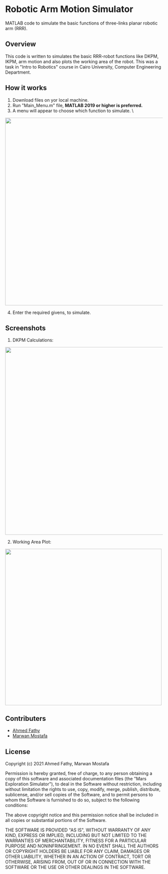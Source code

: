 # Robotic Arm Motion Simulator
MATLAB code to simulate the basic functions of three-links planar robotic arm (RRR).

## Overview
This code is written to simulates the basic RRR-robot functions like DKPM, IKPM, arm motion and also plots the working area of the robot. This was a task in "Intro to Robotics" course in Cairo University, Computer Engineering Department.

## How it works 
1. Download files on yor local machine.
2. Run "Main_Menu.m" file, **MATLAB 2019 or higher is preferred.**
3. A menu will appear to choose which function to simulate. \
<img src="https://iili.io/H7EgUwF.png" width="600px"/>

4. Enter the required givens, to simulate.

## Screenshots
1. DKPM Calculations:
<img src="https://iili.io/H7Ey4ov.png" width = "600px"/> 

2. Working Area Plot:
<img src="https://iili.io/H7EbVwv.png" width="500px"/>

## Contributers
- [Ahmed Fathy](https://github.com/ahmed1234552)
- [Marwan Mostafa](https://github.com/Marwan-9)

## License
Copyright (c) 2021 Ahmed Fathy, Marwan Mostafa

Permission is hereby granted, free of charge, to any person obtaining a copy of this software and associated documentation files (the "Mars Exploration Simulator"), to deal in the Software without restriction, including without limitation the rights to use, copy, modify, merge, publish, distribute, sublicense, and/or sell copies of the Software, and to permit persons to whom the Software is furnished to do so, subject to the following conditions:

The above copyright notice and this permission notice shall be included in all copies or substantial portions of the Software.

THE SOFTWARE IS PROVIDED "AS IS", WITHOUT WARRANTY OF ANY KIND, EXPRESS OR IMPLIED, INCLUDING BUT NOT LIMITED TO THE WARRANTIES OF MERCHANTABILITY, FITNESS FOR A PARTICULAR PURPOSE AND NONINFRINGEMENT. IN NO EVENT SHALL THE AUTHORS OR COPYRIGHT HOLDERS BE LIABLE FOR ANY CLAIM, DAMAGES OR OTHER LIABILITY, WHETHER IN AN ACTION OF CONTRACT, TORT OR OTHERWISE, ARISING FROM, OUT OF OR IN CONNECTION WITH THE SOFTWARE OR THE USE OR OTHER DEALINGS IN THE SOFTWARE. 

